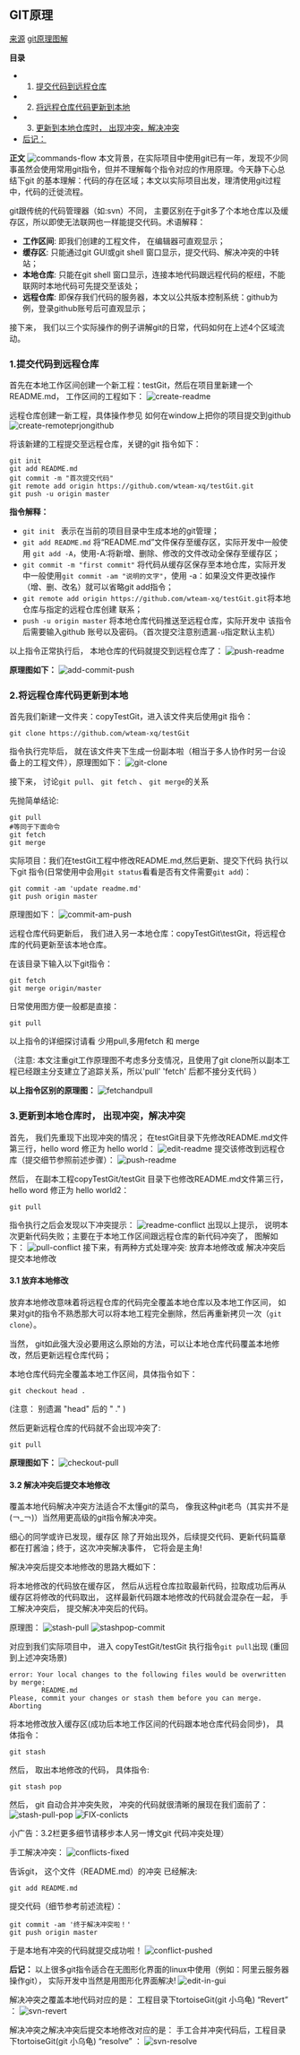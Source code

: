 
## GIT原理
[来源](https://www.cnblogs.com/cb0327/p/5066685.html)
<a href="https://www.cnblogs.com/cb0327/p/5066685.html" target="_blank">git原理图解</a>

**目录**
 - 1. [提交代码到远程仓库](#way1)
 - 2. [将远程仓库代码更新到本地](#way2)
 - 3. [更新到本地仓库时， 出现冲突，解决冲突](#way3)
 - [ 后记：](#way4)

**正文**
![commands-flow](https://github.com/liuyongping99/git-test/blob/master/git/Concepts/images/git-commands-flow.jpg?raw=true)
本文背景，在实际项目中使用git已有一年，发现不少同事虽然会使用常用git指令，但并不理解每个指令对应的作用原理。今天静下心总结下git 的基本理解：代码的存在区域；本文以实际项目出发，理清使用git过程中，代码的迁徙流程。

git跟传统的代码管理器（如:svn）不同， 主要区别在于git多了个本地仓库以及缓存区，所以即使无法联网也一样能提交代码。术语解释：
 - **工作区间**: 即我们创建的工程文件， 在编辑器可直观显示；
 - **缓存区**: 只能通过git GUI或git shell 窗口显示，提交代码、解决冲突的中转站；
 - **本地仓库**: 只能在git shell 窗口显示，连接本地代码跟远程代码的枢纽，不能联网时本地代码可先提交至该处；
 - **远程仓库**: 即保存我们代码的服务器，本文以公共版本控制系统：github为例，登录github账号后可直观显示；

接下来， 我们以三个实际操作的例子讲解git的日常，代码如何在上述4个区域流动。

<span id="way1"></span>
### 1.提交代码到远程仓库
首先在本地工作区间创建一个新工程：testGit，然后在项目里新建一个README.md， 工作区间的工程如下：
![create-readme](https://github.com/liuyongping99/git-test/blob/master/git/Concepts/images/create-readme.md.jpg?raw=true)

远程仓库创建一新工程，具体操作参见 如何在window上把你的项目提交到github
![create-remoteprjongithub](https://github.com/liuyongping99/git-test/blob/master/git/Concepts/images/create-remoteprjongithub.jpg?raw=true)

将该新建的工程提交至远程仓库，关键的git 指令如下：
~~~
git init
git add README.md
git commit -m "首次提交代码"
git remote add origin https://github.com/wteam-xq/testGit.git
git push -u origin master
~~~

**指令解释：**
 - `git init ` 表示在当前的项目目录中生成本地的git管理；
 - `git add README.md` 将“README.md”文件保存至缓存区，实际开发中一般使用 `git add -A`，使用-A:将新增、删除、修改的文件改动全保存至缓存区；
 - `git commit -m "first commit"` 将代码从缓存区保存至本地仓库，实际开发中一般使用`git commit -am "说明的文字"`，使用 -a：如果没文件更改操作（增、删、改名）就可以省略git add指令；
 - `git remote add origin https://github.com/wteam-xq/testGit.git`将本地仓库与指定的远程仓库创建 联系；
 - `push -u origin master` 将本地仓库代码推送至远程仓库，实际开发中 该指令后需要输入github 账号以及密码。（首次提交注意别遗漏`-u`指定默认主机）

以上指令正常执行后， 本地仓库的代码就提交到远程仓库了：
![push-readme](https://github.com/liuyongping99/git-test/blob/master/git/Concepts/images/git-push-readme.jpg?raw=true)

**原理图如下：**
![add-commit-push](https://github.com/liuyongping99/git-test/blob/master/git/Concepts/images/git-commit-push.jpg?raw=true)

<span id="way2"></span>
### 2.将远程仓库代码更新到本地
首先我们新建一文件夹：copyTestGit，进入该文件夹后使用git 指令：
~~~
git clone https://github.com/wteam-xq/testGit
~~~
指令执行完毕后， 就在该文件夹下生成一份副本啦（相当于多人协作时另一台设备上的工程文件），原理图如下：
![git-clone](https://github.com/liuyongping99/git-test/blob/master/git/Concepts/images/git-clone.jpg?raw=true)

接下来， 讨论`git pull`、 `git fetch` 、 `git merge`的关系

先抛简单结论:
~~~
git pull
#等同于下面命令
git fetch
git merge
~~~
实际项目：我们在testGit工程中修改README.md,然后更新、提交下代码 执行以下git 指令(日常使用中会用`git status`看看是否有文件需要`git add`)：
~~~
git commit -am 'update readme.md'
git push origin master
~~~

原理图如下：
![commit-am-push](https://github.com/liuyongping99/git-test/blob/master/git/Concepts/images/git-commit-am.jpg?raw=true)

远程仓库代码更新后， 我们进入另一本地仓库：copyTestGit\testGit，将远程仓库的代码更新至该本地仓库。

在该目录下输入以下git指令：
~~~
git fetch 
git merge origin/master
~~~

日常使用图方便一般都是直接：
~~~
git pull
~~~

以上指令的详细探讨请看 少用pull,多用fetch 和 merge

（注意: 本文注重git工作原理图不考虑多分支情况，且使用了git clone所以副本工程已经跟主分支建立了追踪关系，所以'pull' 'fetch' 后都不接分支代码 ）

**以上指令区别的原理图：**
![fetchandpull](https://github.com/liuyongping99/git-test/blob/master/git/Concepts/images/git-pullandfetch.jpg?raw=true)

<span id="way3"></span>
### 3.更新到本地仓库时， 出现冲突，解决冲突
首先， 我们先重现下出现冲突的情况； 在testGit目录下先修改README.md文件第三行，hello word 修正为 hello world：
![edit-readme](https://github.com/liuyongping99/git-test/blob/master/git/Concepts/images/edit-readme.md.jpg?raw=true)
提交该修改到远程仓库（提交细节参照前述步骤）：
![push-readme](https://github.com/liuyongping99/git-test/blob/master/git/Concepts/images/git-push-readme.jpg?raw=true)

然后， 在副本工程copyTestGit/testGit 目录下也修改README.md文件第三行，hello word 修正为 hello world2：
~~~
git pull
~~~
指令执行之后会发现以下冲突提示：
![readme-conflict](https://github.com/liuyongping99/git-test/blob/master/git/Concepts/images/readme-conflict.jpg?raw=true)
出现以上提示， 说明本次更新代码失败；主要在于本地工作区间跟远程仓库的新代码冲突了， 图解如下：
![pull-conflict](https://github.com/liuyongping99/git-test/blob/master/git/Concepts/images/git-pull-conflict.jpg?raw=true)
接下来，有两种方式处理冲突: 放弃本地修改或 解决冲突后提交本地修改

#### 3.1 放弃本地修改
放弃本地修改意味着将远程仓库的代码完全覆盖本地仓库以及本地工作区间， 如果对git的指令不熟悉那大可以将本地工程完全删除，然后再重新拷贝一次（`git clone`）。

当然， git如此强大没必要用这么原始的方法，可以让本地仓库代码覆盖本地修改，然后更新远程仓库代码； 

本地仓库代码完全覆盖本地工作区间，具体指令如下：
~~~
git checkout head .
~~~

(注意： 别遗漏 "head" 后的 " ." )

然后更新远程仓库的代码就不会出现冲突了:
~~~
git pull
~~~
**原理图如下：**
![checkout-pull](https://github.com/liuyongping99/git-test/blob/master/git/Concepts/images/git-checkout-pull.jpg?raw=true)

#### 3.2 解决冲突后提交本地修改

覆盖本地代码解决冲突方法适合不太懂git的菜鸟， 像我这种git老鸟（其实并不是(￢_￢)）当然用更高级的git指令解决冲突。

细心的同学或许已发现，缓存区 除了开始出现外，后续提交代码、更新代码篇章都在打酱油；终于，这次冲突解决事件， 它将会是主角!

解决冲突后提交本地修改的思路大概如下：

将本地修改的代码放在缓存区， 然后从远程仓库拉取最新代码，拉取成功后再从缓存区将修改的代码取出， 这样最新代码跟本地修改的代码就会混杂在一起， 手工解决冲突后， 提交解决冲突后的代码。

原理图：
![stash-pull](https://github.com/liuyongping99/git-test/blob/master/git/Concepts/images/git-stash-pull.jpg?raw=true)
![stashpop-commit](https://github.com/liuyongping99/git-test/blob/master/git/Concepts/images/git-stashpop-commit.jpg?raw=true)

对应到我们实际项目中， 进入 copyTestGit/testGit 执行指令`git pull`出现 (重回到上述冲突场景)

~~~
error: Your local changes to the following files would be overwritten by merge:
        README.md
Please, commit your changes or stash them before you can merge.
Aborting
~~~
将本地修改放入缓存区(成功后本地工作区间的代码跟本地仓库代码会同步)， 具体指令：
~~~
git stash 
~~~
然后， 取出本地修改的代码， 具体指令:
~~~
git stash pop
~~~
然后， git 自动合并冲突失败， 冲突的代码就很清晰的展现在我们面前了：
![stash-pull-pop](https://github.com/liuyongping99/git-test/blob/master/git/Concepts/images/git-stash-pull-pop.jpg?raw=true)
![FIX-conlicts](https://github.com/liuyongping99/git-test/blob/master/git/Concepts/images/fix-conflicts.jpg?raw=true)

小广告：3.2栏更多细节请移步本人另一博文git 代码冲突处理）

手工解决冲突：
![conflicts-fixed](https://github.com/liuyongping99/git-test/blob/master/git/Concepts/images/conflict-fixed.jpg?raw=true)

告诉git， 这个文件（README.md）的冲突 已经解决:
~~~
git add README.md
~~~

提交代码（细节参考前述流程）：
~~~
git commit -am '终于解决冲突啦！'
git push origin master
~~~
于是本地有冲突的代码就提交成功啦！
![conflict-pushed](https://github.com/liuyongping99/git-test/blob/master/git/Concepts/images/coniflict-push.jpg?raw=true)


<span id="way4"></span>
**后记：**
以上很多git指令适合在无图形化界面的linux中使用（例如：阿里云服务器操作git）， 实际开发中当然是用图形化界面解决!
![edit-in-gui](https://github.com/liuyongping99/git-test/blob/master/git/Concepts/images/gui-edit.jpg?raw=true)

解决冲突之覆盖本地代码对应的是： 工程目录下tortoiseGit(git 小乌龟) “Revert” ：
![svn-revert](https://github.com/liuyongping99/git-test/blob/master/git/Concepts/images/svn-revert.jpg?raw=true)

解决冲突之解决冲突后提交本地修改对应的是： 手工合并冲突代码后，工程目录下tortoiseGit(git 小乌龟) “resolve” ：
![svn-resolve](https://github.com/liuyongping99/git-test/blob/master/git/Concepts/images/svn-resolve.jpg?raw=true)



